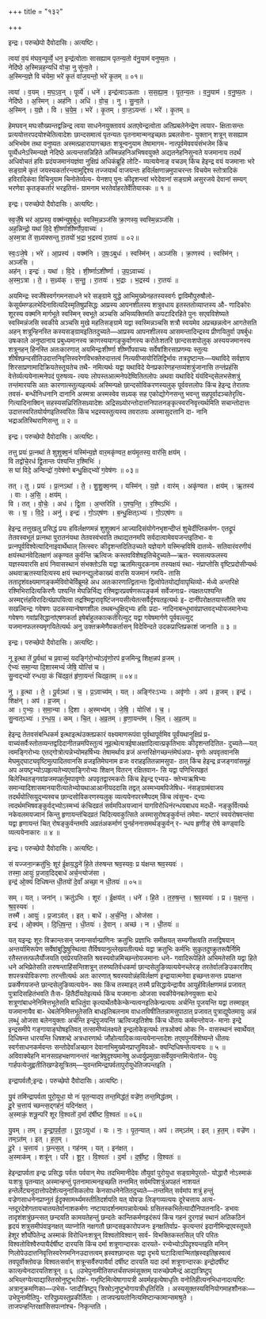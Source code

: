 +++
title = "१३२"

+++


इन्द्रः। परुच्छेपो दैवोदासिः। अत्यष्टिः।

त्वया॑ व॒यं म॑घव॒न्पूर्व्ये॒ धन॒ इन्द्र॑त्वोताः सासह्याम पृतन्य॒तो व॑नु॒याम॑ वनुष्य॒तः ।  
नेदि॑ष्ठे अ॒स्मिन्नह॒न्यधि॑ वोचा॒ नु सु॑न्व॒ते ।  
अ॒स्मिन्य॒ज्ञे वि च॑येमा॒ भरे॑ कृ॒तं वा॑ज॒यन्तो॒ भरे॑ कृ॒तम् ॥ ०१॥

त्वया॑ । व॒यम् । म॒घ॒ऽव॒न् । पूर्व्ये॑ । धने॑ । इन्द्र॑त्वाऽऊताः । स॒स॒ह्या॒म॒ । पृ॒त॒न्य॒तः । व॒नु॒याम॑ । व॒नु॒ष्य॒तः ।  
नेदि॑ष्ठे । अ॒स्मिन् । अह॑नि । अधि॑ । वो॒च॒ । नु । सु॒न्व॒ते ।  
अ॒स्मिन् । य॒ज्ञे । वि । च॒ये॒म॒ । भरे॑ । कृ॒तम् । वा॒ज॒ऽयन्तः॑ । भरे॑ । कृ॒तम् ॥

हेमघवन् मघःसौख्यन्तद्वन्निन्द्र त्वया साधनेनयुक्तावयं अतएवेन्द्रत्वोता अतिप्रबलेनेन्द्रेण त्वयार- क्षिताःसन्तः प्रत्ययोत्तरपदयोश्चेतित्वादेशः छान्दसमात्वं पृतन्यतः पृतनामान्मनइच्छतः प्रबलसेना- युक्तान् शत्रून् ससह्याम अभिभवेम तथा वनुष्यतः अस्मत्प्रहारायागच्छतः शत्रून्वनुयाम तेषामागम- नात्पूर्वमेववयंसंभजेम किंच पूर्व्येधनेऽस्मिन्यज्ञे नेदिष्ठे अत्यन्तसन्निहिते अस्मिन्नहनिअभिषवयुक्ते अद्यतनेहनिसुन्वते यजमानाय तदर्थं अधिवोचतं हविः प्रदंयजमानंयज्ञंवा नुक्षिप्रं अधिकंब्रूहि लोटि- व्यत्ययेनाङ् वचउम् किंच हेइन्द्र वयं यजमानाः भरे सङ्ग्रामे कृतं जयस्यकर्तारन्त्वामुद्दिश्य तज्जयार्थं वाजयन्तः हविर्लक्षणान्नमुपाचरन्तः विचयेम स्तोत्रादिकं हविरादिकंवा विचिनुयाम चिनोतेर्व्यत्य- येनशप् पुनः कीदृशन्त्वां भरेदेवानां सङ्ग्रामे असुरजये देवानां सम्यग् भरणेवा कृतङ्कर्तारं भरइतिसं- ग्रामनाम भरतेर्वाहरतेर्वेतियास्कः ॥ १ ॥

इन्द्रः। परुच्छेपो दैवोदासिः। अत्यष्टिः।

स्व॒र्जे॒षे भर॑ आ॒प्रस्य॒ वक्म॑न्युष॒र्बुधः॒ स्वस्मि॒न्नञ्ज॑सि क्रा॒णस्य॒ स्वस्मि॒न्नञ्ज॑सि ।  
अह॒न्निन्द्रो॒ यथा॑ वि॒दे शी॒र्ष्णाशी॑र्ष्णोप॒वाच्यः॑ ।  
अ॒स्म॒त्रा ते॑ स॒ध्र्य॑क्सन्तु रा॒तयो॑ भ॒द्रा भ॒द्रस्य॑ रा॒तयः॑ ॥ ०२॥

स्वः॒ऽजे॒षे । भरे॑ । आ॒प्रस्य॑ । वक्म॑नि । उ॒षः॒ऽबुधः॑ । स्वस्मि॑न् । अञ्ज॑सि । क्रा॒णस्य॑ । स्वस्मि॑न् । अञ्ज॑सि ।  
अह॑न् । इन्द्रः॑ । यथा॑ । वि॒दे । शी॒र्ष्णाऽशी॑र्ष्णा । उ॒प॒ऽवाच्यः॑ ।  
अ॒स्म॒ऽत्रा । ते॒ । स॒ध्र्य॑क् । स॒न्तु॒ । रा॒तयः॑ । भ॒द्राः । भ॒द्रस्य॑ । रा॒तयः॑ ॥

अयमिन्द्रः स्वर्जेषेस्वर्गगमनसाधने भरे सङ्ग्रामे युद्धे आभिमुख्येनहतस्यस्वर्गः द्वाविमौपुरुषौलो- केसूर्यमण्डलभेदिनावित्यदिस्मृतिषुप्रसिद्धः आप्रस्य आपनशीलस्य शत्रुवधाय इतस्ततोव्याप्तस्य औ- णादिकोरः शूरस्य वक्मनि मार्गभूते स्वस्मिन् स्वभूते अञ्चसि अभिव्यक्तिमति कपटादिरहिते पुनः सएवविशेष्यते स्वस्मिन्नंजसि स्वकीये अञ्चसि मुखे महतिसङ्ग्रामे यद्वा स्वस्मिन्नञ्चसि शत्रौ स्वयमेव अप्रच्छन्नत्वेन आगतेसति अहन् शत्रून्हिनस्ति कस्यसङ्ग्रामइतितदुच्यते—आप्रस्य आपनशीलस्य आसमन्तादिन्द्रस्य प्रीणयितुर्वा उषर्बुधः उषःकाले अनुष्ठानाय प्रबुध्यमानस्य क्राणस्ययागङ्कुर्वाणस्य करोतेःशतरि छान्दसःशपोलुक् अस्ययजमानस्य शत्रूनहन् हिनस्ति अतःकारणात् अयमिन्द्रःशीर्ष्णा शीर्ष्णोपवाच्यः सर्वेषांशिरसाप्रणम्यः स्तुत्यः शीर्षंश्छन्दसीतिउदात्तनिवृत्तिस्वरेणविभक्तेरुदात्तत्वं नित्यवीप्सयोरितिद्विर्भावः तत्रदृष्टान्तः—यथाविदे सर्वज्ञाय शिरसाप्रणामादिक्रियतेस्तूयतेच तथै- नमित्यर्थः यद्वा यथाविदे येनप्रकारेणहन्तव्यंशत्रुंजानासि तन्तंप्रहंसि वेत्तेर्व्यत्ययेनात्मनेपदं पुरुषव्य- त्ययः लोपस्तआत्मनेपदेष्वितितलोपः अथवा यथाविदे यंयंविन्द्सेलभसेशत्रुं तन्तंमारयसि अतः कारणात्स्तुत्यइत्यर्थः अस्मिन्पक्षे छान्दसोविकरणस्यलुक् पूर्ववत्तलोपः किंच हेइन्द्र तेरातयः तवसं- बन्धीनिधनानि दानानि अस्मत्रा अस्मस्वेव सध्र्यक् सह एकोद्योगेनसन्तु भवन्तु सहपूर्वादञ्चतेरृत्वि- गित्यादिनाक्विन् सहस्यसध्रिरितिसध्र्यादेशः अद्रिसध्र्योरन्तोदात्तनिपातनङ्कृत्स्वरनिवृत्त्यर्थमिति सचान्तोदात्तः उदात्तस्वरितयोर्यणइतिस्वरितः किंच भद्रस्यस्तुत्यस्य तवरातयः अस्मासुदत्तानि दा- नानि भद्राअतिस्थिराणिसन्तु ॥ २ ॥

इन्द्रः। परुच्छेपो दैवोदासिः। अत्यष्टिः।

तत्तु प्रयः॑ प्र॒त्नथा॑ ते शुशुक्व॒नं यस्मि॑न्य॒ज्ञे वार॒मकृ॑ण्वत॒ क्षय॑मृ॒तस्य॒ वार॑सि॒ क्षय॑म् ।  
वि तद्वो॑चे॒रध॑ द्वि॒तान्तः प॑श्यन्ति र॒श्मिभिः॑ ।  
स घा॑ विदे॒ अन्विन्द्रो॑ ग॒वेष॑णो बन्धु॒क्षिद्भ्यो॑ ग॒वेष॑णः ॥ ०३॥

तत् । तु । प्रयः॑ । प्र॒त्नऽथा॑ । ते॒ । शु॒शु॒क्व॒नम् । यस्मि॑न् । य॒ज्ञे । वार॑म् । अकृ॑ण्वत । क्षय॑म् । ऋ॒तस्य॑ । वाः । अ॒सि॒ । क्षय॑म् ।  
वि । तत् । वो॒चेः॒ । अध॑ । द्वि॒ता । अ॒न्तरिति॑ । प॒श्य॒न्ति॒ । र॒श्मिऽभिः॑ ।  
सः । घ॒ । वि॒दे॒ । अनु॑ । इन्द्रः॑ । गो॒ऽएष॑णः । ब॒न्धु॒क्षित्ऽभ्यः॑ । गो॒ऽएष॑णः ॥

हेइन्द्र तत्तुखलु प्रसिद्धं प्रयः हविर्लक्षणमन्नं शुशुक्वनं आज्यादिसंयोगेनभृशन्दीप्तं शुचेर्दीप्तिकर्मण- एतद्रूपं तेतवस्वभूतं प्रत्नथा पुरातनंयथा तेतवस्वंभवति तथाद्यतनमपि सर्वदात्वामेवयजन्तइतिभा- वः प्रत्नपूर्वविश्वेत्यादिनाइवार्थेथाल् लित्स्वरः कीदृशन्तदितिउच्यते यज्ञेयागे यस्मिन्हविषि दातव्ये- सतिवारंवरणीयं क्षयंस्थानंवेदिलक्षणं अकृण्वत कुर्वन्ति ऋत्विजः कस्तवविशेषइतिचेदुच्यते—ऋत- स्यसत्यफलस्य यज्ञस्यवारसि क्षयं निवासस्थानं संभक्तोऽसि यद्वा ऋतमित्युदकनाम तस्यक्षयं स्था- नंप्राप्तोसि वृष्टिप्रदोसीन्यर्थः अथवाऋतस्यादित्यस्य क्षयं स्थानन्द्युलोकाख्यं वारसि यजमानं गमयि- तासि ततादृशंवक्ष्यमाणङ्कर्मविवोचेर्विब्रूमहे अध अतःकारणात्द्वितान्तः द्वित्वोपेतयोर्द्यावापृथिव्यो- र्मध्ये अन्तरिक्षे रश्मिभिरादित्यकिरणैः पश्यन्ति मेघन्निर्भिद्य रश्मिद्वारप्रवर्षणरूपङ्कर्म सर्वेजनाःप्र- त्यक्षतःपश्यन्ति अस्मद्दत्तंहविरादित्यंप्रापयित्वा तद्रश्मिद्वारावृष्टिंजनयसीत्येतत्सर्वैर्दृश्यतइत्यर्थः इ- दानींपरोक्षतयास्तौति सघ सखल्विन्द्रः गवेषणः उदकस्यान्वेषणशीलः तथबन्धुक्षिद्भ्यः हविः प्रदा- नादिनाबन्धुभावंप्राप्तवद्भ्योयजमानेभ्यः गवेषणः गवांप्रसिद्धानांएषणकर्ता इषेर्बाहुलकात्कर्तरिल्युट् यद्वा गवेषमार्गणे पूर्ववल्ल्युट् यजमानफलस्यमृगयितेत्यर्थः अनु उक्तक्रमेणैवकर्तासन् विदेविन्दते उदकप्राप्तिप्रकाशं जानाति ॥ ३ ॥

इन्द्रः। परुच्छेपो दैवोदासिः। अत्यष्टिः।

नू इ॒त्था ते॑ पू॒र्वथा॑ च प्र॒वाच्यं॒ यदङ्गि॑रो॒भ्योऽवृ॑णो॒रप॑ व्र॒जमिन्द्र॒ शिक्ष॒न्नप॑ व्र॒जम् ।  
ऐभ्यः॑ समा॒न्या दि॒शास्मभ्यं॑ जेषि॒ योत्सि॑ च ।  
सु॒न्वद्भ्यो॑ रन्धया॒ कं चि॑दव्र॒तं हृ॑णा॒यन्तं॑ चिदव्र॒तम् ॥ ०४॥

नु । इ॒त्था । ते॒ । पू॒र्वऽथा॑ । च॒ । प्र॒ऽवाच्य॑म् । यत् । अङ्गि॑रःऽभ्यः । अवृ॑णोः । अप॑ । व्र॒जम् । इन्द्र॑ । शिक्ष॑न् । अप॑ । व्र॒जम् ।  
आ । ए॒भ्यः॒ । स॒मा॒न्या । दि॒शा । अ॒स्मभ्य॑म् । जे॒षि॒ । योत्सि॑ । च॒ ।  
सु॒न्वत्ऽभ्यः॑ । र॒न्ध॒य॒ । कम् । चि॒त् । अ॒व्र॒तम् । हृ॒णा॒यन्त॑म् । चि॒त् । अ॒व्र॒तम् ॥

हेइन्द्र तेतवसंबन्धिकर्म इत्थाइत्थंउक्तप्रकारं वक्ष्यमाणरूपंवा पूर्वथापूर्वमिव पूर्वंयथानुक्षिप्रं प्र- वाच्यंसर्वैःस्तोतव्यन्तद्वदिदानीतन्नमपिस्तुत्यं नूइत्थेत्यत्रईषाअक्षादित्वात्प्रकृतिभावः कीदृशन्तदितित- दुच्यते—यत् त्वमङ्गिरोभ्यः एतद्गोत्रोत्पन्नेभ्योमहर्षिभ्यः तेषामर्थाय व्रजं अन्तरिक्षेगच्छन्तंमेघंअपा- वृणोः अपवृतवानसि मेघमुद्घाट्यवृष्टिमुत्पादितवानसि व्रजइतिमेघनाम व्रजः वराहइतितन्नामसुपा- ठात् किंच हेइन्द्र व्रजङ्गवांसमूहं अप अयष्टृभ्योऽपहृत्यतेभ्यएवाङ्गिरोभ्यः शिक्षन् वितरन् रक्षितवान- सि यद्वा पणिभिरपहृतं बिलेस्थितङ्गवांव्रजमपहर्तुमपावृणोः अपवृतद्वारमकरोः किंच हेइन्द्र एभ्यउ- क्तेभ्यऋषिभ्यः समान्यादिशासमानयारीत्यातेभ्योयथाआआनीयददासि तद्वत् अस्मभ्यमपिजेषिध- नंसङ्ग्रामंवाजय तदर्थंयोत्सियुद्भ्यस्वच छान्दसोविकरणस्यलुक् व्यत्ययेनपरस्मैपदम् किंच त्वंसुन्व- द्भ्यः त्वदर्थमभिषवङ्कुर्वद्भ्यो‍ऽस्मभ्यं कंचिदव्रतं सर्वमपिअयज्वानं यागविरोधिनंरन्धयबाधय मदधी- नङ्कुर्वित्यर्थः नकेवलमयज्वानं किन्तु हृणायन्तंचिदव्रतं चिदित्यवकुत्सिते अस्मासुरोषङ्कुर्वन्तं तमेवा- यष्टारं स्वयंरोषवन्तंवा यद्वा हृणायन्तं चित् रोषङ्कुर्वन्तमपि अव्रतंअकर्माणं पुनर्हननासमर्थङ्कुर्वन् र- न्धय हृणीङ् रोषे कण्ड्वादिः व्यत्ययेनाकारः ॥ ४ ॥

इन्द्रः। परुच्छेपो दैवोदासिः। अत्यष्टिः।

सं यज्जना॒न्क्रतु॑भिः॒ शूर॑ ई॒क्षय॒द्धने॑ हि॒ते त॑रुषन्त श्रव॒स्यवः॒ प्र य॑क्षन्त श्रव॒स्यवः॑ ।  
तस्मा॒ आयुः॑ प्र॒जाव॒दिद्बाधे॑ अर्च॒न्त्योज॑सा ।  
इन्द्र॑ ओ॒क्यं॑ दिधिषन्त धी॒तयो॑ दे॒वाँ अच्छा॒ न धी॒तयः॑ ॥ ०५॥

सम् । यत् । जना॑न् । क्रतु॑ऽभिः । शूरः॑ । ई॒क्षय॑त् । धने॑ । हि॒ते । त॒रु॒ष॒न्त॒ । श्र॒व॒स्यवः॑ । प्र । य॒क्ष॒न्त॒ । श्र॒व॒स्यवः॑ ।  
तस्मै॑ । आयुः॑ । प्र॒जाऽव॑त् । इत् । बाधे॑ । अ॒र्च॒न्ति॒ । ओज॑सा ।  
इन्द्र॑ । ओ॒क्य॑म् । दि॒धि॒ष॒न्त॒ । धी॒तयः॑ । दे॒वान् । अच्छ॑ । न । धी॒तयः॑ ॥

यत् यइन्द्रः शूरः विक्रान्तःसन् जनान्सर्वान्प्राणिनः क्रतुभिः प्रज्ञाभिः समीक्षयत् सम्यगीक्षयति तत्तद्विषयान् अन्तर्यामिरूपेण सर्वेषांबुद्धिषुस्थित्वा तैर्विषयानुल्लेखयतीत्यर्थः यद्वा क्रतुभिः कर्मभिः सुकृतदुष्क्रुतरूपैर्निमि रतैस्तत्तत्फलैर्योजयति एवंप्रेरयतिसति श्रवस्यवोन्नमिच्छन्तोयजमानाः धने- गवादिरूपेहिते अभिमतेसति यद्वा हिते धने अभिप्रेतेसति तरुषन्ताहिंसन्तिशत्रून् तरुष्यतिर्वधकर्मा छान्दसेलुङिव्यत्ययेनच्लेरङ् तरतेर्वालङिउकारशिप् शपस्त्रयोविकरणाः तरन्तीत्यर्थः अतः कारणात् श्रवस्यवोन्नंहविर्लक्षणं इन्द्रायात्मनेवा इच्छन्तःसन्तः प्रयक्षन्त प्रकर्षेणयजन्ते छान्दसेलुङिव्यत्ययेन- क्सः किंच तस्माइत् तस्मै प्रसिद्धायेन्द्रायैव आयुर्हविर्लक्षणमन्नं प्रजावत् पुत्रादिसहितंभवति तैःस- हितैर्दीयतेइत्यर्थः किंच यजमानाः ओजसा स्वकीयेनबलेनयुक्ताः बाधे शत्रूणांबाधनेनिमित्तभूतेसति बाधितुंवा कृत्यार्थेतवैकेन्केन्यत्वनइतिकेन्प्रत्ययः अर्चन्ति पूजयन्ति यद्वा तस्माइत् यजमानायैव बा- धेबलेनिमित्तभूतेसति बाधइतिबलनाम वाधःतविषीतितन्नामसुपाठात् प्रजावत् पुत्राद्युपेतमायुः अन्नं लब्धुं ओजसा बलेनयुक्ताः अर्चन्ति इन्द्रंपूजयन्ति ऋत्विजइतिशेषः किंच धीतयः कर्मवन्तोयज- मानाः इन्द्रे इन्द्रसमीपे गङ्गायाङ्घोषइतिवत् तत्सामीप्यंलक्ष्यते इन्द्रलोकेइत्यर्थः तत्रओक्यं ओकः नि- वासस्थानं स्वार्थेयत् दिधिषन्त धारयन्ति धिषशब्दे अत्रधारणार्थः जौहोत्यादिकःव्यत्ययेनान्तादेशः तएवपुनर्विशॆष्यन्ते धीतयः स्वर्गसाधनकर्मवन्तः सन्तोदेवाँअच्छान देवानाभिमुख्येनप्राप्तुमिवओ- क्यन्दिधिषन्तेत्यन्वयः ॥ ५ ॥ अविवाक्येहनि मानसग्रहभक्षणानन्तरं नक्षत्रेषुदृश्यमानेषु अध्वर्युप्रमुखाःसर्वेयुवन्तमित्येतांज- पेयुः गार्हपत्येजुह्वतीतिखण्डेसूत्रितम्—युवन्तमिन्द्रापर्वतापुरोयुधेतिजपन्तइति ।

इन्द्रापर्वतौ;इन्द्रः। परुच्छेपो दैवोदासिः। अत्यष्टिः।

यु॒वं तमि॑न्द्रापर्वता पुरो॒युधा॒ यो नः॑ पृत॒न्यादप॒ तन्त॒मिद्ध॑तं॒ वज्रे॑ण॒ तन्त॒मिद्ध॑तम् ।  
दू॒रे च॒त्ताय॑ च्छन्त्स॒द्गह॑नं॒ यदिन॑क्षत् ।  
अ॒स्माकं॒ शत्रू॒न्परि॑ शूर वि॒श्वतो॑ द॒र्मा द॑र्षीष्ट वि॒श्वतः॑ ॥ ०६॥

यु॒वम् । तम् । इ॒न्द्रा॒प॒र्व॒ता॒ । पु॒रः॒ऽयुधा॑ । यः । नः॒ । पृ॒त॒न्यात् । अप॑ । तम्ऽत॑म् । इत् । ह॒त॒म् । वज्रे॑ण । तम्ऽत॑म् । इत् । ह॒त॒म् ।  
दू॒रे । च॒त्ताय॑ । छ॒न्त्स॒त् । गह॑नम् । यत् । इन॑क्षत् ।  
अ॒स्माक॑म् । शत्रू॑न् । परि॑ । शू॒र॒ । वि॒श्वतः॑ । द॒र्मा । द॒र्षी॒ष्ट॒ । वि॒श्वतः॑ ॥

हेइन्द्रापर्वता इन्द्रः प्रसिद्धः पर्वतः पर्ववान् मेघः तदभिमानीदेवः तौयुवां पुरोयुधा सङ्ग्रामेपुरतो- योद्धारौ नोऽस्माकं यःशत्रुः पृतन्यात् अस्मान्हन्तुं पृतनामात्मनइच्छति तन्तमित् सर्वमपिशत्रुंअपहतं नाशयतं हन्तेर्लेट्यनुदात्तोपदेशेत्यनुनासिकलोपः केनसाधनेनेतितदुच्यते—तन्तमित् सर्वमांप शत्रुं हन्तुं वज्रेणसाधनेनप्राप्नुतं ईदृक्सामर्थ्यमस्तीतिदर्शयति यत् योवज्रः लिङ्गव्यत्ययः दूरेचत्ताय अत्य- न्तदूरदेशेगतायचातयतेर्वानाशकर्मणः नष्टायादर्शनमापन्नायेत्यर्थः ग्रसितस्कभितेत्यादौनिपातनादि- डभावः तादृशंशत्रुंछन्त्सत् छन्दयति कामयतेहन्तुं छन्दतेः कान्तिकर्मणइदंरूपं किंच गहनं दुरगाहं स्थानं अतिकठिनं हृदयं शत्रुसमीपंवाइनक्षत् व्याप्नोति नक्षगतौ छान्दसइकारोपजनः इनक्षतिर्वाप्र- कृत्यन्तरं इदानीमिन्द्रएवस्तूयते हेशूर शौर्योपेतेन्द्र अस्माकं विरोधिनःशत्रून् विश्वतोविश्वान् सार्व- विभक्तिकस्तसिल् परि परितः विश्वतोविश्वैरुपायैर्दर्षीष्ट दारयसि किंच दर्मा शत्रूणान्दारकः दारयते- रन्येभ्योऽपिदृश्यन्तइति मनिन् णिलोपेउदात्तनिवृत्तिस्वरेणमनिनउदात्तत्वम् ह्रस्वश्छान्दसः यद्वा दृभये घटादित्वान्मितांह्रस्वइतिह्रस्वत्वं तवपूर्वोक्तोवज्रः विश्वतःसर्वान् शत्रून्सर्वैरुपायैर्वा दर्षीष्ट दारयति यदा दर्मा शत्रूणान्दारकः इन्द्रोदर्षीष्ट कात्स्न्र्येनदारयतिशत्रून् ॥ ६ ॥उभेपुनामीतिसप्तर्चंसप्तमंसूक्तम् पारुच्छेपमैन्द्रं आद्यात्रिष्टुप् अभिव्लग्येत्याद्यास्तिस्रोनुष्टुभःपिशं- गभृष्टिमित्येषागायत्री अवर्महइत्येषाधृतिः वनोतिहीत्यनभिधानादत्यष्टिः अत्रानुक्रमणिका—उभेस- प्तादौत्रिष्टुप् त्रिस्रोऽनुष्टुभोगायत्रीधृतिरिति । अस्यसूक्तस्यविनियोगमाहशौनकः—उभेपुनामीतिपु- रारिपुघ्र्यस्तुप्रकीर्तिताः । ताजपन्प्रयतोनित्यमिष्टान्कामान्समश्रुते । ताजपन्हन्तिरक्षांसिसपत्नांश्च- निकृन्तति ।